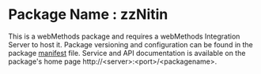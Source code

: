 # Package Name : zzNitin
This is a webMethods package and requires a webMethods Integration Server to host it. Package versioning and configuration can be found in the package [manifest](./zzNitin/manifest.v3) file. Service and API documentation is available on the package's home page http://&lt;server&gt;:&lt;port&gt;/&lt;packagename>.